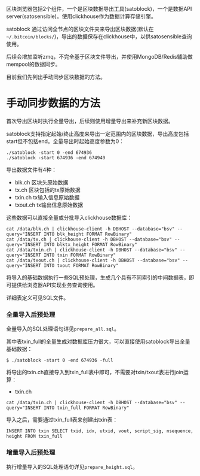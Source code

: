 区块浏览器包括2个组件，一个是区块数据导出工具(satoblock)，一个是数据API server(satosensible)。使用clickhouse作为数据计算存储引擎。

satoblock 通过访问全节点的区块文件夹来导出区块数据(默认在`~/.bitcoin/blocks/`)，导出的数据保存在clickhouse中，以供satosensible查询使用。

后续会增加监听zmq，不完全基于区块文件导出，并使用MongoDB/Redis辅助做mempool的数据同步。

目前我们先列出手动同步区块数据的方法。


# 手动同步数据的方法

首次导出区块时执行全量导出，后续则使用增量导出来补充新区块数据。

satoblock支持指定起始/终止高度来导出一定范围内的区块数据，导出高度包括start但不包括end。全量导出时起始高度参数为0：

```
./satoblock -start 0 -end 674936
./satoblock -start 674936 -end 674940
```

导出数据文件有4种：

* blk.ch 区块头原始数据
* tx.ch 区块包括的tx原始数据
* txin.ch tx输入信息原始数据
* txout.ch tx输出信息原始数据

这些数据可以直接全量或分批导入clickhouse数据库：

```
cat /data/blk.ch | clickhouse-client -h DBHOST --database="bsv" --query="INSERT INTO blk_height FORMAT RowBinary"
cat /data/tx.ch | clickhouse-client -h DBHOST --database="bsv" --query="INSERT INTO blktx_height FORMAT RowBinary"
cat /data/txin.ch | clickhouse-client -h DBHOST --database="bsv" --query="INSERT INTO txin FORMAT RowBinary"
cat /data/txout.ch | clickhouse-client -h DBHOST --database="bsv" --query="INSERT INTO txout FORMAT RowBinary"
```

将导入的基础数据执行一些SQL预处理，生成几个具有不同索引的中间数据表，即可提供给浏览器API实现业务查询使用。

详细表定义可见SQL文件。

### 全量导入后预处理

全量导入的SQL处理语句详见`prepare_all.sql`。

其中表txin_full的全量生成对数据库压力很大，可以直接使用satoblock导出全量基础数据：

    $ ./satoblock -start 0 -end 674936 -full

将导出的txin.ch直接导入到txin_full表中即可，不需要对txin/txout表进行join运算：

* txin.ch

```
cat /data/txin.ch | clickhouse-client -h DBHOST --database="bsv" --query="INSERT INTO txin_full FORMAT RowBinary"
```
导入之后，需要通过txin_full表来创建出txin表：
```
INSERT INTO txin SELECT txid, idx, utxid, vout, script_sig, nsequence, height FROM txin_full
```

### 增量导入后预处理

执行增量导入的SQL处理语句详见`prepare_height.sql`。
